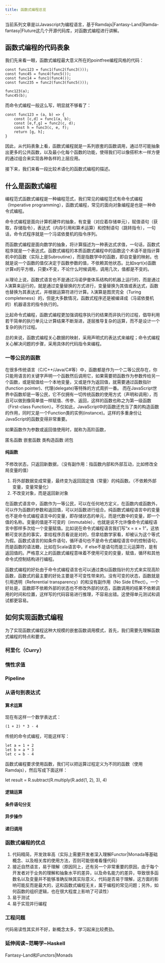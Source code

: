 ```yaml
---
title: 函数式编程总览
---
```


当前系列文章是以Javascript为编程语言，基于Ramdajs|Fantasy-Land|Ramda-fantasy|Fluture这几个开源代码库，对函数式编程进行讲解。

## 函数式编程的代码表象

我们先来看一眼，函数式编程最大意义所在的pointfree编程风格的代码：

```
const func123 = func1(func2(func3()));
const func45 = func4(func5());
const func14 = func1(func4());
const func235 = func2(func3(func5()));

func123(a);
func45(b);
```

而命令式编程一般这么写，明显就不够看了：

```
const func123 = (a, b) => {
    const [c,d] = func1(a, b);
    const [e,f,g] = func2(c, d);
    const h = func3(c, e, f);
    return [g, h];
}
```

因此，从代码表象上看，函数式编程就是一系列嵌套的函数调用，通过尽可能抽象出更多的公共函数，以及最小化每个函数的功能，使得我们可以像搭积木一样方便的通过组合来实现各种各样的上层应用。

接下来，我们来看一段比较术语化的函数式编程的描述。



## 什么是函数式编程

编程范式函数式编程是一种编程范式，我们常见的编程范式有命令式编程（Imperative programming），函数式编程，常见的面向对象编程是也是一种命令式编程。

命令式编程是面向计算机硬件的抽象，有变量（对应着存储单元），赋值语句（获取，存储指令），表达式（内存引用和算术运算）和控制语句（跳转指令），一句话，命令式程序就是一个冯诺依曼机的指令序列。

而函数式编程是面向数学的抽象，将计算描述为一种表达式求值，一句话，函数式程序就是一个表达式。函数式编程的本质函数式编程中的函数这个术语不是指计算机中的函数（实际上是Subroutine），而是指数学中的函数，即自变量的映射。也就是说一个函数的值仅决定于函数参数的值，不依赖其他状态。比如sqrt(x)函数计算x的平方根，只要x不变，不论什么时候调用，调用几次，值都是不变的。

从理论上说，函数式语言也不是通过冯诺伊曼体系结构的机器上运行的，而是通过λ演算来运行的，就是通过变量替换的方式进行，变量替换为其值或表达式，函数也替换为其表达式，并根据运算符进行计算。λ演算是图灵完全（Turing completeness）的，但是大多数情况，函数式程序还是被编译成（冯诺依曼机的）机器语言的指令执行的。

比起命令式编程，函数式编程更加强调程序执行的结果而非执行的过程，倡导利用若干简单的执行单元让计算结果不断渐进，逐层推导复杂的运算，而不是设计一个复杂的执行过程。

总的来说，函数式编程关心数据的映射，采用声明式的表达式来编程；命令式编程关心解决问题的步骤，采用具体的代码指令来编程。

### 一等公民的函数

在很多传统语言（C/C++/Java/C#等）中，函数都是作为一个二等公民存在，你只能用语言的关键字声明一个函数然后调用它，如果需要把函数作为参数传给另一个函数，或是赋值给一个本地变量，又或是作为返回值，就需要通过函数指针(function pointer)、代理(delegate)等特殊的方式周折一番。
而在JavaScript世界中函数却是一等公民，它不仅拥有一切传统函数的使用方式（声明和调用），而且可以做到像简单值一样赋值、传参、返回，这样的函数也称之为第一级函数（First-class Function）。不仅如此，JavaScript中的函数还充当了类的构造函数的作用，同时又是一个Function类的实例(instance)。这样的多重身份让JavaScript的函数变得非常重要。

如果函数作为参数或返回值使用时，就称为高阶函数，

匿名函数 嵌套函数 类构造函数 闭包

#### 纯函数

不修改状态，只返回新数据，（没有副作用：指函数内部和外部互动，比如修改全局变量的值）

1. 将外部数据变成常量，最终变为返回固定值（常量）的纯函数。（不依赖外部变量，变量常量化）
2. 不改变对象，而是返回新对象

在函数式语言中，函数作为一等公民，可以在任何地方定义，在函数内或函数外，可以作为函数的参数和返回值，可以对函数进行组合。纯函数式编程语言中的变量也不是命令式编程语言中的变量，即存储状态的单元，而是代数中的变量，即一个值的名称。变量的值是不可变的（immutable），也就是说不允许像命令式编程语言中那样多次给一个变量赋值。比如说在命令式编程语言我们写“x = x + 1”，这依赖可变状态的事实，拿给程序员看说是对的，但拿给数学家看，却被认为这个等式为假。函数式语言的如条件语句，循环语句也不是命令式编程语言中的控制语句，而是函数的语法糖，比如在Scala语言中，if else不是语句而是三元运算符，是有返回值的。严格意义上的函数式编程意味着不使用可变的变量，赋值，循环和其他命令式控制结构进行编程。

函数式编程的好处由于命令式编程语言也可以通过类似函数指针的方式来实现高阶函数，函数式的最主要的好处主要是不可变性带来的。没有可变的状态，函数就是引用透明（Referential transparency）的和没有副作用（No Side Effect）。一个好处是，函数即不依赖外部的状态也不修改外部的状态，函数调用的结果不依赖调用的时间和位置，这样写的代码容易进行推理，不容易出错。这使得单元测试和调试都更容易。



## 如何实现函数式编程

为了实现函数式编程这种大规模的嵌套函数调用模式，首先，我们需要先理解函数式编程的特点和要求。

### 柯里化（Curry）

### 惰性求值

### Pipeline


### 从语句到表达式

#### 算术运算

现在有这样一个数学表达式：
```
(1 + 2) * 3 - 4
```
传统的命令式编程，可能这样写：
```
let a = 1 + 2
let b = a * 3
let c = b - 4
```
函数式编程要求使用函数，我们可以把运算过程定义为不同的函数（使用Ramdajs），然后写成下面这样：

let result = R.subtract(R.multiply(R.add(1, 2), 3), 4)


#### 逻辑运算

#### 条件语句分支

#### 异步操作

#### 递归调用


### 函数式编程的优点


1. 代码精简，开发效率高（实际上需要开发者深入理解Functor|Monada等基础概念、以及相关库的使用方法，否则可能很难看懂代码）
2. 接近自然语言，易于理解（原因同上，还有另一个非常重要的原因，由于每个开发者对于业务的理解和抽象水平的差异，以及命名能力的差异，导致很多函数名以及变量并不能够准确反映其实际意义，代码是否易于理解，这方面的影响可能反而是最大的，这和函数式编程无关，属于编程的常见问题；另外，如何函数的组织逻辑，也在很大程度上影响了可读性）
3. 易于测试
4. 易于实现并行编程


### 工程问题

代码易读性其实并不好，新概念太多，学习起来比较费劲。




### 延伸阅读~范畴学~Haskell

Fantasy-Land和Functors|Monads














